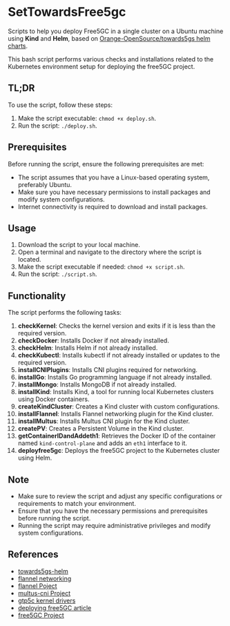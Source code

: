 # SetTowardsFree5gc
Scripts to help you deploy Free5GC in a single cluster on a Ubuntu machine using **Kind** and **Helm**, based on [Orange-OpenSource/towards5gs helm charts](https://github.com/Orange-OpenSource/towards5gs-helm/tree/main/charts).

This bash script performs various checks and installations related to the Kubernetes environment setup for deploying the free5GC project.

## TL;DR

To use the script, follow these steps:

1. Make the script executable: `chmod +x deploy.sh`.
2. Run the script: `./deploy.sh`.

## Prerequisites

Before running the script, ensure the following prerequisites are met:

- The script assumes that you have a Linux-based operating system, preferably Ubuntu.
- Make sure you have necessary permissions to install packages and modify system configurations.
- Internet connectivity is required to download and install packages.

## Usage

1. Download the script to your local machine.
2. Open a terminal and navigate to the directory where the script is located.
3. Make the script executable if needed: `chmod +x script.sh`.
4. Run the script: `./script.sh`.

## Functionality

The script performs the following tasks:

1. **checkKernel**: Checks the kernel version and exits if it is less than the required version.
2. **checkDocker**: Installs Docker if not already installed.
3. **checkHelm**: Installs Helm if not already installed.
4. **checkKubectl**: Installs kubectl if not already installed or updates to the required version.
5. **installCNIPlugins**: Installs CNI plugins required for networking.
6. **installGo**: Installs Go programming language if not already installed.
7. **installMongo**: Installs MongoDB if not already installed.
8. **installKind**: Installs Kind, a tool for running local Kubernetes clusters using Docker containers.
9. **createKindCluster**: Creates a Kind cluster with custom configurations.
10. **installFlannel**: Installs Flannel networking plugin for the Kind cluster.
11. **installMultus**: Installs Multus CNI plugin for the Kind cluster.
12. **createPV**: Creates a Persistent Volume in the Kind cluster.
13. **getContainerIDandAddeth1**: Retrieves the Docker ID of the container named `kind-control-plane` and adds an `eth1` interface to it.
14. **deployfree5gc**: Deploys the free5GC project to the Kubernetes cluster using Helm.

## Note

- Make sure to review the script and adjust any specific configurations or requirements to match your environment.
- Ensure that you have the necessary permissions and prerequisites before running the script.
- Running the script may require administrative privileges and modify system configurations.

## References

- [towards5gs-helm](https://github.com/Orange-OpenSource/towards5gs-helm)
- [flannel networking](https://routemyip.com/posts/k8s/setup/flannel/#the-solution)
- [flannel Poject](https://github.com/flannel-io/flannel/)
- [multus-cni Project](https://github.com/k8snetworkplumbingwg/multus-cni)
- [gtp5c kernel drivers](https://github.com/free5gc/gtp5g)
- [deploying free5GC article](https://medium.com/rahasak/deploying-5g-core-network-with-free5gc-kubernets-and-helm-charts-29741cea3922)
- [free5GC Project](https://www.free5gc.org/)




